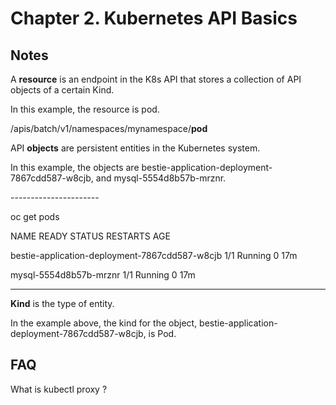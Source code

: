 # Chapter 2. Kubernetes API Basics

## Notes

A **resource** is an endpoint in the K8s API that stores a collection of API objects of a certain Kind.

In this example, the resource is pod.

/apis/batch/v1/namespaces/mynamespace/**pod**



API **objects** are persistent entities in the Kubernetes system.

In this example, the objects are bestie-application-deployment-7867cdd587-w8cjb, and mysql-5554d8b57b-mrznr.

\----------------------

oc get pods                               &#x20;

NAME                                             READY   STATUS    RESTARTS   AGE                                                                             &#x20;

bestie-application-deployment-7867cdd587-w8cjb   1/1     Running   0          17m                                                                             &#x20;

mysql-5554d8b57b-mrznr                           1/1     Running   0          17m                &#x20;

****

**Kind** is the type of entity.

In the example above, the kind for the object, bestie-application-deployment-7867cdd587-w8cjb,  is Pod.

## FAQ

What is kubectl proxy ?



